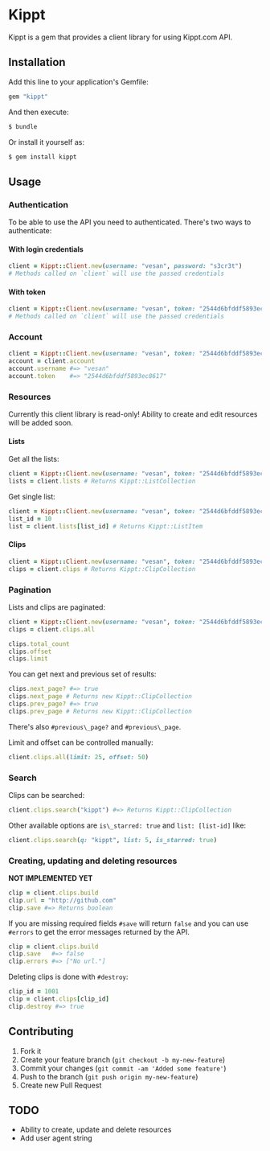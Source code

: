 # Kippt

Kippt is a gem that provides a client library for using Kippt.com API.

## Installation

Add this line to your application's Gemfile:

```ruby
gem "kippt"
```

And then execute:

```sh
$ bundle
```

Or install it yourself as:

```sh
$ gem install kippt
```

## Usage

### Authentication

To be able to use the API you need to authenticated. There's two ways to authenticate:

#### With login credentials

```ruby
client = Kippt::Client.new(username: "vesan", password: "s3cr3t")
# Methods called on `client` will use the passed credentials
```

#### With token

```ruby
client = Kippt::Client.new(username: "vesan", token: "2544d6bfddf5893ec8617")
# Methods called on `client` will use the passed credentials
```

### Account

```ruby
client = Kippt::Client.new(username: "vesan", token: "2544d6bfddf5893ec8617")
account = client.account
account.username #=> "vesan"
account.token    #=> "2544d6bfddf5893ec8617"
```

### Resources

Currently this client library is read-only! Ability to create and edit
resources will be added soon.

#### Lists

Get all the lists:

```ruby
client = Kippt::Client.new(username: "vesan", token: "2544d6bfddf5893ec8617")
lists = client.lists # Returns Kippt::ListCollection
```

Get single list:

```ruby
client = Kippt::Client.new(username: "vesan", token: "2544d6bfddf5893ec8617")
list_id = 10
list = client.lists[list_id] # Returns Kippt::ListItem
```

#### Clips

```ruby
client = Kippt::Client.new(username: "vesan", token: "2544d6bfddf5893ec8617")
clips = client.clips # Returns Kippt::ClipCollection
```

### Pagination

Lists and clips are paginated:

```ruby
client = Kippt::Client.new(username: "vesan", token: "2544d6bfddf5893ec8617")
clips = client.clips.all

clips.total_count
clips.offset
clips.limit
```

You can get next and previous set of results:

```ruby
clips.next_page? #=> true
clips.next_page # Returns new Kippt::ClipCollection
clips.prev_page? #=> true
clips.prev_page # Returns new Kippt::ClipCollection
```

There's also `#previous\_page?` and `#previous\_page`.

Limit and offset can be controlled manually:

```ruby
client.clips.all(limit: 25, offset: 50)
```

### Search

Clips can be searched:

```ruby
client.clips.search("kippt") #=> Returns Kippt::ClipCollection
```

Other available options are `is\_starred: true` and `list: [list-id]` like:

```ruby
client.clips.search(q: "kippt", list: 5, is_starred: true)
```

### Creating, updating and deleting resources

**NOT IMPLEMENTED YET**

```ruby
clip = client.clips.build
clip.url = "http://github.com"
clip.save #=> Returns boolean
```

If you are missing required fields `#save` will return `false` and you can use 
`#errors` to get the error messages returned by the API.

```ruby
clip = client.clips.build
clip.save   #=> false
clip.errors #=> ["No url."]
```

Deleting clips is done with `#destroy`:

```ruby
clip_id = 1001
clip = client.clips[clip_id]
clip.destroy #=> true
```

## Contributing

1. Fork it
2. Create your feature branch (`git checkout -b my-new-feature`)
3. Commit your changes (`git commit -am 'Added some feature'`)
4. Push to the branch (`git push origin my-new-feature`)
5. Create new Pull Request

## TODO

* Ability to create, update and delete resources
* Add user agent string
